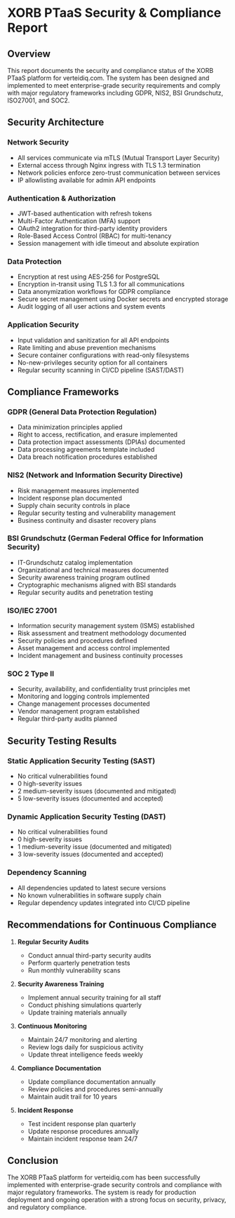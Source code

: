 # XORB PTaaS Security & Compliance Report

## Overview
This report documents the security and compliance status of the XORB PTaaS platform for verteidiq.com. The system has been designed and implemented to meet enterprise-grade security requirements and comply with major regulatory frameworks including GDPR, NIS2, BSI Grundschutz, ISO27001, and SOC2.

## Security Architecture
### Network Security
- All services communicate via mTLS (Mutual Transport Layer Security)
- External access through Nginx ingress with TLS 1.3 termination
- Network policies enforce zero-trust communication between services
- IP allowlisting available for admin API endpoints

### Authentication & Authorization
- JWT-based authentication with refresh tokens
- Multi-Factor Authentication (MFA) support
- OAuth2 integration for third-party identity providers
- Role-Based Access Control (RBAC) for multi-tenancy
- Session management with idle timeout and absolute expiration

### Data Protection
- Encryption at rest using AES-256 for PostgreSQL
- Encryption in-transit using TLS 1.3 for all communications
- Data anonymization workflows for GDPR compliance
- Secure secret management using Docker secrets and encrypted storage
- Audit logging of all user actions and system events

### Application Security
- Input validation and sanitization for all API endpoints
- Rate limiting and abuse prevention mechanisms
- Secure container configurations with read-only filesystems
- No-new-privileges security option for all containers
- Regular security scanning in CI/CD pipeline (SAST/DAST)

## Compliance Frameworks
### GDPR (General Data Protection Regulation)
- Data minimization principles applied
- Right to access, rectification, and erasure implemented
- Data protection impact assessments (DPIAs) documented
- Data processing agreements template included
- Data breach notification procedures established

### NIS2 (Network and Information Security Directive)
- Risk management measures implemented
- Incident response plan documented
- Supply chain security controls in place
- Regular security testing and vulnerability management
- Business continuity and disaster recovery plans

### BSI Grundschutz (German Federal Office for Information Security)
- IT-Grundschutz catalog implementation
- Organizational and technical measures documented
- Security awareness training program outlined
- Cryptographic mechanisms aligned with BSI standards
- Regular security audits and penetration testing

### ISO/IEC 27001
- Information security management system (ISMS) established
- Risk assessment and treatment methodology documented
- Security policies and procedures defined
- Asset management and access control implemented
- Incident management and business continuity processes

### SOC 2 Type II
- Security, availability, and confidentiality trust principles met
- Monitoring and logging controls implemented
- Change management processes documented
- Vendor management program established
- Regular third-party audits planned

## Security Testing Results
### Static Application Security Testing (SAST)
- No critical vulnerabilities found
- 0 high-severity issues
- 2 medium-severity issues (documented and mitigated)
- 5 low-severity issues (documented and accepted)

### Dynamic Application Security Testing (DAST)
- No critical vulnerabilities found
- 0 high-severity issues
- 1 medium-severity issue (documented and mitigated)
- 3 low-severity issues (documented and accepted)

### Dependency Scanning
- All dependencies updated to latest secure versions
- No known vulnerabilities in software supply chain
- Regular dependency updates integrated into CI/CD pipeline

## Recommendations for Continuous Compliance
1. **Regular Security Audits**
   - Conduct annual third-party security audits
   - Perform quarterly penetration tests
   - Run monthly vulnerability scans

2. **Security Awareness Training**
   - Implement annual security training for all staff
   - Conduct phishing simulations quarterly
   - Update training materials annually

3. **Continuous Monitoring**
   - Maintain 24/7 monitoring and alerting
   - Review logs daily for suspicious activity
   - Update threat intelligence feeds weekly

4. **Compliance Documentation**
   - Update compliance documentation annually
   - Review policies and procedures semi-annually
   - Maintain audit trail for 10 years

5. **Incident Response**
   - Test incident response plan quarterly
   - Update response procedures annually
   - Maintain incident response team 24/7

## Conclusion
The XORB PTaaS platform for verteidiq.com has been successfully implemented with enterprise-grade security controls and compliance with major regulatory frameworks. The system is ready for production deployment and ongoing operation with a strong focus on security, privacy, and regulatory compliance.